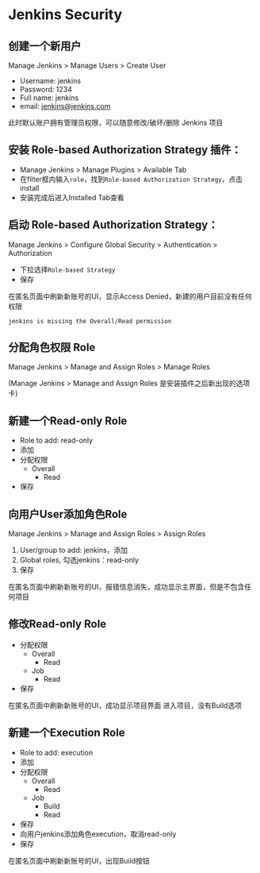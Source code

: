 # Jenkins Security

## 创建一个新用户
Manage Jenkins > Manage Users > Create User

+ Username: jenkins
+ Password: 1234
+ Full name: jenkins
+ email: jenkins@jenkins.com

此时默认账户拥有管理员权限，可以随意修改/破坏/删除 Jenkins 项目


## 安装 Role-based Authorization Strategy 插件：
+ Manage Jenkins > Manage Plugins > Available Tab
+ 在filter框内输入`role`，找到`Role-based Authorization Strategy`，点击install
+ 安装完成后进入Installed Tab查看

## 启动 Role-based Authorization Strategy：
Manage Jenkins > Configure Global Security > Authentication > Authorization
+ 下拉选择`Role-based Strategy`
+ 保存

在匿名页面中刷新新账号的UI，显示Access Denied，新建的用户目前没有任何权限
```
jenkins is missing the Overall/Read permission
```

## 分配角色权限 Role

Manage Jenkins > Manage and Assign Roles > Manage Roles

(Manage Jenkins > Manage and Assign Roles 是安装插件之后新出现的选项卡)

## 新建一个Read-only Role

+ Role to add: read-only
+ 添加
+ 分配权限
  + Overall
    + Read
+ 保存

## 向用户User添加角色Role
Manage Jenkins > Manage and Assign Roles > Assign Roles

1. User/group to add: jenkins，添加
2. Global roles, 勾选jenkins：read-only
3. 保存

在匿名页面中刷新新账号的UI，报错信息消失，成功显示主界面，但是不包含任何项目

## 修改Read-only Role

+ 分配权限
  + Overall
    + Read
  + Job
    + Read
+ 保存

在匿名页面中刷新新账号的UI，成功显示项目界面
进入项目，没有Build选项

## 新建一个Execution Role

+ Role to add: execution
+ 添加
+ 分配权限
  + Overall
    + Read
  + Job
    + Build
    + Read
+ 保存
+ 向用户jenkins添加角色execution，取消read-only
+ 保存

在匿名页面中刷新新账号的UI，出现Build按钮